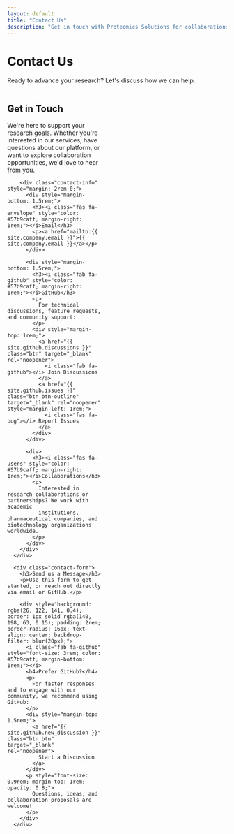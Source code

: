 ```yaml
---
layout: default
title: "Contact Us"
description: "Get in touch with Proteomics Solutions for collaborations and inquiries"
---
```


<div class="container">
  <div class="section-header">
    <h1>Contact Us</h1>
    <p class="section-subtitle">
      Ready to advance your research? Let's discuss how we can help.
    </p>
  </div>

  <section class="py-lg">
    <div style="display: grid; grid-template-columns: 1fr 1fr; gap: 4rem;" class="contact-grid">
      <div>
        <h2>Get in Touch</h2>
        <p>
          We're here to support your research goals. Whether you're interested in our services,
          have questions about our platform, or want to explore collaboration opportunities,
          we'd love to hear from you.
        </p>

        <div class="contact-info" style="margin: 2rem 0;">
          <div style="margin-bottom: 1.5rem;">
            <h3><i class="fas fa-envelope" style="color: #57b9caff; margin-right: 1rem;"></i>Email</h3>
            <p><a href="mailto:{{ site.company.email }}">{{ site.company.email }}</a></p>
          </div>

          <div style="margin-bottom: 1.5rem;">
            <h3><i class="fab fa-github" style="color: #57b9caff; margin-right: 1rem;"></i>GitHub</h3>
            <p>
              For technical discussions, feature requests, and community support:
            </p>
            <div style="margin-top: 1rem;">
              <a href="{{ site.github.discussions }}" class="btn" target="_blank" rel="noopener">
                <i class="fab fa-github"></i> Join Discussions
              </a>
              <a href="{{ site.github.issues }}" class="btn btn-outline" target="_blank" rel="noopener" style="margin-left: 1rem;">
                <i class="fas fa-bug"></i> Report Issues
              </a>
            </div>
          </div>

          <div>
            <h3><i class="fas fa-users" style="color: #57b9caff; margin-right: 1rem;"></i>Collaborations</h3>
            <p>
              Interested in research collaborations or partnerships? We work with academic
              institutions, pharmaceutical companies, and biotechnology organizations worldwide.
            </p>
          </div>
        </div>
      </div>

      <div class="contact-form">
        <h3>Send us a Message</h3>
        <p>Use this form to get started, or reach out directly via email or GitHub.</p>

        <div style="background: rgba(26, 122, 141, 0.4); border: 1px solid rgba(140, 198, 63, 0.15); padding: 2rem; border-radius: 16px; text-align: center; backdrop-filter: blur(20px);">
          <i class="fab fa-github" style="font-size: 3rem; color: #57b9caff; margin-bottom: 1rem;"></i>
          <h4>Prefer GitHub?</h4>
          <p>
            For faster responses and to engage with our community, we recommend using GitHub:
          </p>
          <div style="margin-top: 1.5rem;">
            <a href="{{ site.github.new_discussion }}" class="btn btn" target="_blank" rel="noopener">
              Start a Discussion
            </a>
          </div>
          <p style="font-size: 0.9rem; margin-top: 1rem; opacity: 0.8;">
            Questions, ideas, and collaboration proposals are welcome!
          </p>
        </div>
      </div>
</div>
